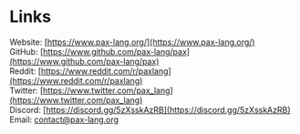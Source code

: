 # Links

Website: [https://www.pax-lang.org/](https://www.pax-lang.org/)
<br />
GitHub: [https://www.github.com/pax-lang/pax](https://www.github.com/pax-lang/pax)
<br />
Reddit: [https://www.reddit.com/r/paxlang](https://www.reddit.com/r/paxlang)
<br />
Twitter: [https://www.twitter.com/pax_lang](https://www.twitter.com/pax_lang)
<br />
Discord: [https://discord.gg/5zXsskAzRB](https://discord.gg/5zXsskAzRB)
<br />
Email: [contact@pax-lang.org](mailto:contact@pax-lang.org) 